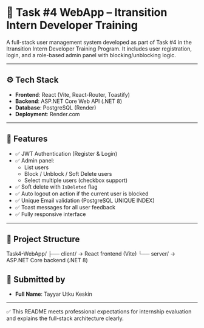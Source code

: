 # 🧠 Task #4 WebApp – Itransition Intern Developer Training

A full-stack user management system developed as part of Task #4 in the Itransition Intern Developer Training Program. It includes user registration, login, and a role-based admin panel with blocking/unblocking logic.

---

## ⚙️ Tech Stack

- **Frontend**: React (Vite, React-Router, Toastify)
- **Backend**: ASP.NET Core Web API (.NET 8)
- **Database**: PostgreSQL (Render)
- **Deployment**: Render.com

---

## 🚀 Features

- ✅ JWT Authentication (Register & Login)
- ✅ Admin panel:
  - List users
  - Block / Unblock / Soft Delete users
  - Select multiple users (checkbox support)
- ✅ Soft delete with `IsDeleted` flag
- ✅ Auto logout on action if the current user is blocked
- ✅ Unique Email validation (PostgreSQL UNIQUE INDEX)
- ✅ Toast messages for all user feedback
- ✅ Fully responsive interface

---

## 📁 Project Structure
Task4-WebApp/
├── client/     → React frontend (Vite)
└── server/     → ASP.NET Core backend (.NET 8)


## 🧑 Submitted by

- **Full Name**: Tayyar Utku Keskin  

---
✅ This README meets professional expectations for internship evaluation and explains the full-stack architecture clearly.